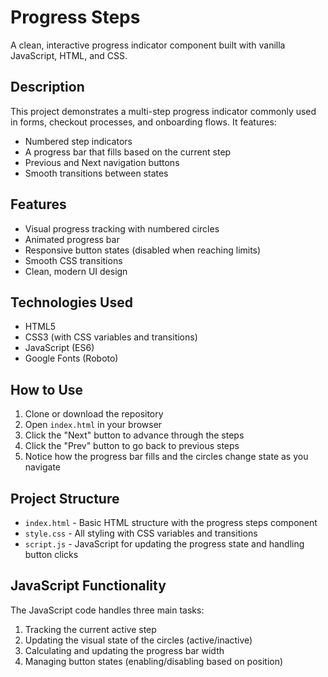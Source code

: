 # Progress Steps

A clean, interactive progress indicator component built with vanilla JavaScript, HTML, and CSS.

## Description

This project demonstrates a multi-step progress indicator commonly used in forms, checkout processes, and onboarding flows. It features:
- Numbered step indicators
- A progress bar that fills based on the current step
- Previous and Next navigation buttons
- Smooth transitions between states

## Features

- Visual progress tracking with numbered circles
- Animated progress bar
- Responsive button states (disabled when reaching limits)
- Smooth CSS transitions
- Clean, modern UI design

## Technologies Used

- HTML5
- CSS3 (with CSS variables and transitions)
- JavaScript (ES6)
- Google Fonts (Roboto)

## How to Use

1. Clone or download the repository
2. Open `index.html` in your browser
3. Click the "Next" button to advance through the steps
4. Click the "Prev" button to go back to previous steps
5. Notice how the progress bar fills and the circles change state as you navigate

## Project Structure

- `index.html` - Basic HTML structure with the progress steps component
- `style.css` - All styling with CSS variables and transitions
- `script.js` - JavaScript for updating the progress state and handling button clicks

## JavaScript Functionality

The JavaScript code handles three main tasks:
1. Tracking the current active step
2. Updating the visual state of the circles (active/inactive)
3. Calculating and updating the progress bar width
4. Managing button states (enabling/disabling based on position)
